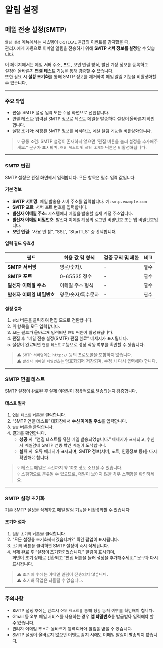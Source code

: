 # 알림 설정

## 메일 전송 설정(SMTP)


`알림 설정` 메뉴에서는 시스템이 `CRITICAL` 등급의 이벤트를 감지했을 때,  
관리자에게 자동으로 이메일 알림을 전송하기 위해 **SMTP 서버 정보를 설정**할 수 있습니다.  

이 페이지에서는 메일 서버 주소, 포트, 보안 연결 방식, 발신 계정 정보를 등록하고  
설정이 올바른지 **연결 테스트** 기능을 통해 검증할 수 있습니다.  
또한 필요 시 **설정 초기화**를 통해 SMTP 정보를 제거하여 메일 알림 기능을 비활성화할 수 있습니다.

---

### 주요 작업
* 편집: SMTP 설정 입력 또는 수정 화면으로 전환합니다. 
* 연결 테스트: 입력된 SMTP 정보로 테스트 메일을 발송하여 설정이 올바른지 확인합니다.
* 설정 초기화: 저장된 SMTP 정보를 삭제하고, 메일 알림 기능을 비활성화합니다.



> 💡 공통 조건: SMTP 설정이 존재하지 않으면 “편집 버튼을 눌러 설정을 추가해주세요.” 문구가 표시되며, `연결 테스트` 및 `설정 초기화` 버튼은 비활성화됩니다.

---

### SMTP 편집

SMTP 설정은 편집 화면에서 입력합니다.  모든 항목은 필수 입력 값입니다.

#### 기본 정보
- **SMTP 서버명**: 메일 발송용 서버 주소를 입력합니다. 예: `smtp.example.com` 
- **SMTP 포트**: 서버 포트 번호를 입력합니다.
- **발신자 이메일 주소**: 시스템에서 메일을 발송할 실제 계정 주소입니다.
- **발신자 이메일 비밀번호**: 발신자 이메일 계정의 로그인 비밀번호 또는 앱 비밀번호입니다.
- **보안 연결**: “사용 안 함”, “SSL”, “StartTLS” 중 선택합니다.

#### 입력 필드 유효성
| 필드      | 허용 값 및 형식 | 검증 규칙 및 제한  | 비고      |
|------|------|------|------|
| **SMTP 서버명** | 영문/숫자/. | - |  필수 |
| **SMTP 포트** | 0~65535 정수 | - | 필수 |
| **발신자 이메일 주소** | 이메일 주소 형식 | - | 필수 |
| **발신자 이메일 비밀번호** | 영문/숫자/특수문자 | - | 필수 |



#### 설정 절차
1. `편집` 버튼을 클릭하여 편집 모드로 전환합니다.  
2. 위 항목을 모두 입력합니다.  
3. 모든 필드가 올바르게 입력되면 `편집` 버튼이 활성화됩니다.  
4. 편집 후 “메일 전송 설정(SMTP) 편집 완료” 메세지가 표시됩니다.  
5. 설정이 완료되면 `연결 테스트` 기능으로 정상 작동 여부를 확인할 수 있습니다.

> ⚠️ `SMTP 서버명`에는 `http://` 등의 프로토콜을 포함하지 않습니다.  
> ⚠️ `발신자 이메일 비밀번호`는 암호화되어 저장되며, 수정 시 다시 입력해야 합니다.

---

### SMTP 연결 테스트

SMTP 설정이 완료된 후 실제 이메일이 정상적으로 발송되는지 검증합니다.

#### 테스트 절차
1. `연결 테스트` 버튼을 클릭합니다.  
2. “SMTP 연결 테스트” 대화창에서 **수신 이메일 주소**를 입력합니다.  
3. `발송` 버튼을 클릭합니다.  
4. 결과를 확인합니다.  
   - **성공 시:** “연결 테스트를 위한 메일 발송되었습니다.” 메세지가 표시되고, 수신자 메일함에 SMTP 연동 확인 메일이 도착합니다.  
   - **실패 시:** 오류 메세지가 표시되며, SMTP 정보(서버, 포트, 인증정보 등)를 다시 확인해야 합니다.  

> 💡 테스트 메일은 수신까지 약 10초 정도 소요될 수 있습니다.  
> 💡 스팸함으로 분류될 수 있으므로, 메일이 보이지 않을 경우 스팸함을 확인하세요.


---

### SMTP 설정 초기화

기존 SMTP 설정을 삭제하고 메일 알림 기능을 비활성화할 수 있습니다.

#### 초기화 절차
1. `설정 초기화` 버튼을 클릭합니다.  
2. “모든 설정을 초기화하시겠습니까?” 확인 팝업이 표시됩니다.  
3. `초기화` 버튼을 클릭하면 SMTP 설정이 즉시 삭제됩니다.  
4. 삭제 완료 후 “설정이 초기화되었습니다.” 알림이 표시되며,  
   화면이 초기 상태로 전환되고 “편집 버튼을 눌러 설정을 추가해주세요.” 문구가 다시 표시됩니다.

> ⚠️ 초기화 후에는 이메일 알림이 전송되지 않습니다.  
> ⚠️ 초기화 작업은 되돌릴 수 없습니다.

---

### 주의사항
- SMTP 설정 후에는 반드시 `연결 테스트`를 통해 정상 동작 여부를 확인해야 합니다.  
- Gmail 등 외부 메일 서비스를 사용하는 경우 **앱 비밀번호**를 발급받아 입력해야 할 수 있습니다.  
- 관리자 이메일 주소가 올바르게 등록되어야 알림을 받을 수 있습니다.  
- SMTP 설정이 올바르지 않으면 이벤트 감지 시에도 이메일 알림이 발송되지 않습니다.
